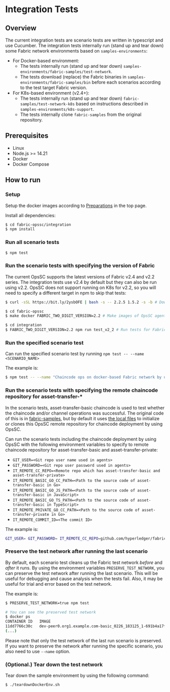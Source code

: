 # Integration Tests

## Overview

The current integration tests are scenario tests are written in typescript and use Cucumber.
The integration tests internally run (stand up and tear down) some Fabric network environments based on `samples-environments`:
- For Docker-based environment:
  - The tests internally run (stand up and tear down) `samples-environments/fabric-samples/test-network`.
  - The tests download (replace) the Fabric binaries in `samples-environments/fabric-samples/bin` before each scenarios according to the test target Fabric version.
- For K8s-based environment (v2.4+):
  - The tests internally run (stand up and tear down) `fabric-samples/test-network-k8s` based on instructions described in `samples-environments/k8s-support`.
  - The tests internally clone `fabric-samples` from the original repository.

## Prerequisites

- Linux
- Node.js >= 14.21
- Docker
- Docker Compose

## How to run

### Setup

Setup the docker images according to [Preparations](../README.md#preparations) in the top page.

Install all dependencies:

```bash
$ cd fabric-opssc/integration
$ npm install
```

### Run all scenario tests

```bash
$ npm test
```

### Run the scenario tests with specifying the version of Fabric

The current OpsSC supports the latest versions of Fabric v2.4 and v2.2 series.
The integration tests use v2.4 by default but they can also be run using v2.2.
OpsSC does not support running on K8s for v2.2, so you will need to specify a
different target in npm to skip that tests:

```bash
$ curl -sSL https://bit.ly/2ysbOFE | bash -s -- 2.2.5 1.5.2 -s -b # Download Fabric images for v2.2

$ cd fabric-opssc
$ make docker FABRIC_TWO_DIGIT_VERSION=2.2 # Make images of OpsSC agent and API server for v2.2

$ cd integration
$ FABRIC_TWO_DIGIT_VERSION=2.2 npm run test_v2_2 # Run tests for Fabric v2.2
```

### Run the specified scenario test

Can run the specified scenario test by running `npm test -- --name <SCENARIO_NAME>`

The example is:

```bash
$ npm test -- --name "Chaincode ops on docker-based Fabric network by using OpsSC"
```

### Run the scenario tests with specifying the remote chaincode repository for asset-transfer-\*

In the scenario tests, asset-transfer-basic chaincode is used to test whether the chaincode and/or channel operations was successful.
The original code of this is in [fabric-samples](https://github.com/hyperledger/fabric-samples),
but by default it uses [the local files](../sample-environments/fabric-samples) to initialize
or clones this OpsSC remote repository for chaincode deployment by using OpsSC.

Can run the scenario tests including the chaincode deployment by using OpsSC with the following environment variables to specify to remote chaincode repository for asset-transfer-basic and asset-transfer-private:

- `GIT_USER=<Git repo user name used in agents>`
- `GIT_PASSWORD=<Git repo user password used in agents>`
- `IT_REMOTE_CC_REPO=<Remote repo which has asset-transfer-basic and asset-transfer-private>`
- `IT_REMOTE_BASIC_GO_CC_PATH=<Path to the source code of asset-transfer-basic in Go>`
- `IT_REMOTE_BASIC_GO_JS_PATH=<Path to the source code of asset-transfer-basic in JavaScript>`
- `IT_REMOTE_BASIC_GO_TS_PATH=<Path to the source code of asset-transfer-basic in TypeScript>`
- `IT_REMOTE_PRIVATE_GO_CC_PATH=<Path to the source code of asset-transfer-private in Go>`
- `IT_REMOTE_COMMIT_ID=<The commit ID>`

The example is:

```bash
GIT_USER= GIT_PASSWORD= IT_REMOTE_CC_REPO=github.com/hyperledger/fabric-samples IT_REMOTE_BASIC_GO_CC_PATH=asset-transfer-basic/chaincode-go IT_REMOTE_BASIC_JS_CC_PATH=asset-transfer-basic/chaincode-javascript IT_REMOTE_BASIC_TS_CC_PATH=asset-transfer-basic/chaincode-typescript IT_REMOTE_PRIVATE_GO_CC_PATH=asset-transfer-private/chaincode-go IT_REMOTE_COMMIT_ID=main npm test
```

### Preserve the test network after running the last scenario

By default, each scenario test cleans up the Fabric test network _before_ and _after_ it runs.
By using the environment variables `PRESERVE_TEST_NETWORK`, you can preserve the test network after running the last scenario.
This will be useful for debugging and cause analysis when the tests fail. Also, it may be useful for trial and error based on the test network.

The example is:

```bash
$ PRESERVE_TEST_NETWORK=true npm test

# You can see the preserved test network
$ docker ps
CONTAINER ID   IMAGE                                                                                                                                                                              COMMAND                  CREATED         STATUS         PORTS                              NAMES
11dd7766c30c   dev-peer0.org1.example.com-basic_0226_183125_1-691b4a17fec6ac6efb41da73b2882349145a2ab695723f398041e3c8b09ca151-179a17e1cc36054ef4d71369002e419c7c26d1e23ee3634c600971b9c20454ee   "chaincode -peer.add…"   2 minutes ago   Up 2 minutes                                      dev-peer0.org1.example.com-basic_0226_183125_1-691b4a17fec6ac6efb41da73b2882349145a2ab695723f398041e3c8b09ca151
(...)
```

Please note that only the test network of the last run scenario is preserved.
If you want to preserve the network after running the specific scenario, you also need to use `--name` option.

### (Optional.) Tear down the test network

Tear down the sample environment by using the following command:

```bash
$ ./teardownDockerEnv.sh
```

